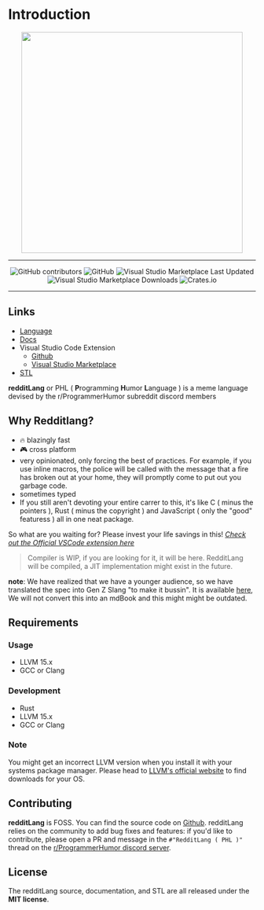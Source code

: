 # Introduction

<div style="text-align:center">
    <picture>
        <source srcset="https://github.com/elijah629/redditlang/blob/main/assets/redditLang-light.png?raw=true" media="(prefers-color-scheme: dark)" width="450"/>
        <img src="https://github.com/elijah629/redditlang/blob/main/assets/redditLang-dark.png?raw=true" width="450"/>
    </picture>
</div>

---

<div style="text-align:center">

![GitHub contributors](https://img.shields.io/github/contributors/elijah629/redditlang?style=for-the-badge&logo=github&labelColor=1c2128&color=22272e)
![GitHub](https://img.shields.io/github/license/elijah629/redditlang?style=for-the-badge&logo=github&labelColor=1c2128&color=22272e)
![Visual Studio Marketplace Last Updated](https://img.shields.io/visual-studio-marketplace/last-updated/elijah629.redditlang?style=for-the-badge&logo=visualstudiocode&logoColor=007ACC&labelColor=000&color=007ACC)
![Visual Studio Marketplace Downloads](https://img.shields.io/visual-studio-marketplace/d/elijah629.redditlang?style=for-the-badge&logo=visualstudiocode&logoColor=007ACC&labelColor=000&color=007ACC)
![Crates.io](https://img.shields.io/crates/d/walter-redditlang?style=for-the-badge&logo=cratesio&label=crates.io%20downloads&labelColor=264323&color=fed177)

</div>

---

## Links

- [Language](https://github.com/elijah629/redditlang)
- [Docs](https://elijah629.github.io/redditlang)
- Visual Studio Code Extension
  - [Github](https://github.com/elijah629/redditlang-vscode)
  - [Visual Studio Marketplace](https://marketplace.visualstudio.com/items?itemName=elijah629.redditlang)
- [STL](https://github.com/elijah629/redditlang-std)

**redditLang** or PHL ( **P**rogramming **H**umor **L**anguage ) is a meme language devised by the r/ProgrammerHumor subreddit discord members

## Why Redditlang?

- 🔥 blazingly fast
- 🎮 cross platform
- very opinionated, only forcing the best of practices. For example, if you use inline macros, the police will be called with the message that a fire has broken out at your home, they will promptly come to put out you garbage code.
- sometimes typed
- If you still aren't devoting your entire carrer to this, it's like C ( minus the pointers ), Rust ( minus the copyright ) and JavaScript ( only the "good" featuress ) all in one neat package.

So what are you waiting for? Please invest your life savings in this!
_[Check out the Official VSCode extension here](https://marketplace.visualstudio.com/items?itemName=elijah629.redditlang)_

> Compiler is WIP, if you are looking for it, it will be here.
> RedditLang will be compiled, a JIT implementation might exist in the future.

**note**: We have realized that we have a younger audience, so we have translated the spec into Gen Z Slang "to make it bussin". It is available [here](./RedditLang%20Spec%20GenZ.md), We will not convert this into an mdBook and this might might be outdated.

## Requirements

### Usage

- LLVM 15.x
- GCC or Clang

### Development

- Rust
- LLVM 15.x
- GCC or Clang

### Note

You might get an incorrect LLVM version when you install it with your systems package manager. Please head to [LLVM's official website](https://releases.llvm.org/) to find downloads for your OS.

## Contributing

**redditLang** is FOSS. You can find the source code on [Github](https://github.com/elijah629/redditlang). redditLang relies on the community to add bug fixes and features: if you'd like to contribute, please open a PR and message in the `#"RedditLang ( PHL )"` thread on the [r/ProgrammerHumor discord server](https://discord.com/invite/rph).

## License

The redditLang source, documentation, and STL are all released under the **MIT license**.

